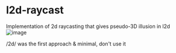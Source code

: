 # l2d-raycast

Implementation of 2d raycasting that gives pseudo-3D illusion in l2d
![image](https://github.com/MoleTheDev/l2d-raycast/assets/93382765/b325bf81-71b5-4eae-affb-5f4d50a00e04)

/2d/ was the first approach & minimal, don't use it
